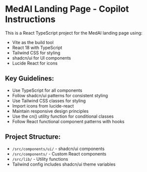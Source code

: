<!-- Use this file to provide workspace-specific custom instructions to Copilot. For more details, visit https://code.visualstudio.com/docs/copilot/copilot-customization#_use-a-githubcopilotinstructionsmd-file -->

# MedAI Landing Page - Copilot Instructions

This is a React TypeScript project for the MedAI landing page using:
- Vite as the build tool
- React 18 with TypeScript
- Tailwind CSS for styling
- shadcn/ui for UI components
- Lucide React for icons

## Key Guidelines:
- Use TypeScript for all components
- Follow shadcn/ui patterns for consistent styling
- Use Tailwind CSS classes for styling
- Import icons from lucide-react
- Maintain responsive design principles
- Use the cn() utility function for conditional classes
- Follow React functional component patterns with hooks

## Project Structure:
- `/src/components/ui/` - shadcn/ui components
- `/src/components/` - Custom React components
- `/src/lib/` - Utility functions
- Tailwind config includes shadcn/ui theme variables
